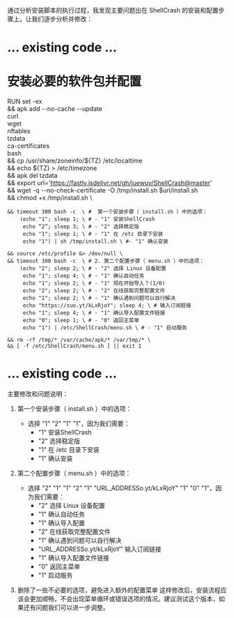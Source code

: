 通过分析安装脚本的执行过程，我发现主要问题出在 ShellCrash 的安装和配置步骤上。让我们逐步分析并修改：

# ... existing code ...

# 安装必要的软件包并配置
RUN set -ex \
    && apk add --no-cache --update \
        curl \
        wget \
        nftables \
        tzdata \
        ca-certificates \
        bash \
    && cp /usr/share/zoneinfo/${TZ} /etc/localtime \
    && echo ${TZ} > /etc/timezone \
    && apk del tzdata \
    && export url='https://fastly.jsdelivr.net/gh/juewuy/ShellCrash@master' \
    && wget -q --no-check-certificate -O /tmp/install.sh $url/install.sh \
    && chmod +x /tmp/install.sh \

    && timeout 300 bash -c  \ #  第一个安装步骤（ install.sh ）中的选项：
        (echo "1"; sleep 1; \ # - "1" 安装ShellCrash
         echo “2”; sleep 3; \ # - "2" 选择稳定版
         echo "1"; sleep 1; \ # - "1" 在 /etc 目录下安装
         echo "1") | sh /tmp/install.sh \ #- "1" 确认安装
    
    && source /etc/profile &> /dev/null \
    && timeout 300 bash -c  \ # 2. 第二个配置步骤（ menu.sh ）中的选项：
        (echo "2"; sleep 2; \ # - "2" 选择 Linux 设备配置
         echo "1"; sleep 4; \ # - "1" 确认自动任务
         echo "1"; sleep 2; \ # - "1" 现在开始导入？(1/0)
         echo "2"; sleep 2; \ # - "2" 在线获取完整配置文件
         echo "1"; sleep 2; \ # - "1" 确认遇到问题可以自行解决
         echo "https://suo.yt/kLxRjoY"; sleep 4; \ # 输入订阅链接 
         echo "1"; sleep 4; \ # - "1" 确认导入配置文件链接 
         echo "0"; sleep 1; \ # - "0" 返回主菜单
         echo "1") | /etc/ShellCrash/menu.sh \ # - "1" 启动服务

    && rm -rf /tmp/* /var/cache/apk/* /var/tmp/* \
    && [ -f /etc/ShellCrash/menu.sh ] || exit 1

# ... existing code ...

主要修改和问题说明：

1. 第一个安装步骤（ install.sh ）中的选项：  
   - 选择 "1" "2" "1" "1"，因为我们需要：
     - "1" 安装ShellCrash
     - "2" 选择稳定版
     - "1" 在 /etc 目录下安装
     - "1" 确认安装

2. 第二个配置步骤（ menu.sh ）中的选项：
   - 选择 "2" "1" "1" "2" "1" "URL_ADDRESSo.yt/kLxRjoY" "1" "0" "1"，因为我们需要： 
     - "2" 选择 Linux 设备配置
     - "1" 确认自动任务
     - "1" 确认导入配置
     - "2" 在线获取完整配置文件
     - "1" 确认遇到问题可以自行解决
     - "URL_ADDRESSo.yt/kLxRjoY" 输入订阅链接
     - "1" 确认导入配置文件链接
     - "0" 返回主菜单
     - "1" 启动服务

   
3. 删除了一些不必要的选项，避免进入额外的配置菜单
这样修改后，安装流程应该会更加顺畅，不会出现菜单循环或错误选项的情况。建议测试这个版本，如果还有问题我们可以进一步调整。

